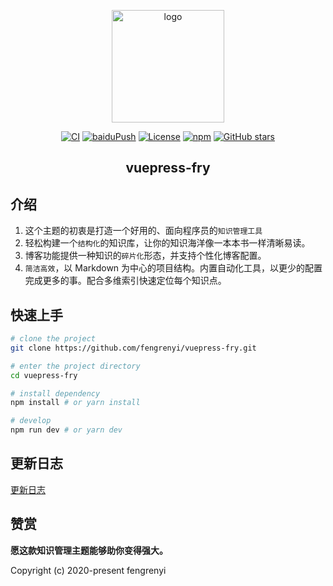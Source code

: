 <p align="center"><a href="http://www.fry123.club/" target="_blank" rel="noopener noreferrer"><img width="180" src="https://cdn.jsdelivr.net/gh/fengrenyi/image_store/blog/20200409124835.png" alt="logo"></a></p>

<p align="center">
  <a href="https://github.com/fengrenyi/vuepress-theme-vdoing/actions?query=workflow%3ACI"><img src="https://github.com/fengrenyi/vuepress-theme-vdoing/workflows/CI/badge.svg" alt="CI"></a>
  <a href="https://github.com/fengrenyi/vuepress-theme-vdoing/actions?query=workflow%3AbaiduPush"><img src="https://github.com/fengrenyi/vuepress-theme-vdoing/workflows/baiduPush/badge.svg" alt="baiduPush"></a>
  <a href="https://github.com/fengrenyi/vuepress-theme-vdoing/blob/master/LICENSE"><img src="https://img.shields.io/github/license/fengrenyi/vuepress-theme-vdoing
" alt="License"></a>
  <a href="https://www.npmjs.com/package/vuepress-theme-vdoing"><img alt="npm" src="https://img.shields.io/npm/v/vuepress-theme-vdoing"></a>
  <a href="https://github.com/fengrenyi/vuepress-theme-vdoing/stargazers"><img src="https://img.shields.io/github/stars/fengrenyi/vuepress-theme-vdoing?logo=ReverbNation&logoColor=rgba(255,255,255,.6)" alt="GitHub stars"></a>

  

</p>

<h2 align="center">vuepress-fry</h2>



<!-- [使用文档](https://fengrenyi.github.io/vuepress-theme-vdoing-doc/) | [Evan's blog](https://fengrenyi.com/)  -->

## 介绍
1. 这个主题的初衷是打造一个好用的、面向程序员的`知识管理工具`
2. 轻松构建一个`结构化`的知识库，让你的知识海洋像一本本书一样清晰易读。
3. 博客功能提供一种知识的`碎片化`形态，并支持个性化博客配置。
4. `简洁高效`，以 Markdown 为中心的项目结构。内置自动化工具，以更少的配置完成更多的事。配合多维索引快速定位每个知识点。

<!-- ## 上新推荐 🎉
* `v1.1.0`版本发布啦~，从这个版本开始主题新增了两个`超好用`、`高颜值`的Markdown容器，快去 [体验](https://fengrenyi.github.io/vuepress-theme-vdoing-doc/pages/d0d7eb) 吧~ (2020.05.29) -->

<!-- ## 这个主题可以做什么？
* 案例1：[知识库兼博客站](https://fengrenyi.com/)
* 案例2：[仅博客站](https://fengrenyi.github.io/vdoing-demo-blog/)
* 案例3：[仅知识库](https://fengrenyi.github.io/vdoing-demo-repository/)
* 案例4：[文档站](https://fengrenyi.github.io/vuepress-theme-vdoing-doc/) -->


## 快速上手

```bash
# clone the project
git clone https://github.com/fengrenyi/vuepress-fry.git

# enter the project directory
cd vuepress-fry

# install dependency
npm install # or yarn install

# develop
npm run dev # or yarn dev
```
## 更新日志
[更新日志](https://github.com/fengrenyi/vuepress-fry/releases)

## 赞赏
**愿这款知识管理主题能够助你变得强大。**
<!-- 你任何形式的支持都是对我的肯定，我会坚持初心把这个项目做得更好。当然，能获得赞赏将会使我更有动力去做好这个项目😀~~
如果你觉得这个项目对你有帮助，可以给作者打赏一杯咖啡☕ ，前往 [赞赏](https://fengrenyi.github.io/vuepress-theme-vdoing-doc/pages/1b12ed/) 。

## 致谢
感谢为这个项目贡献过代码的朋友们 → [PR](https://github.com/fengrenyi/vuepress-theme-vdoing/pulls?q=is%3Apr+is%3Aclosed) -->

<!-- ## 许可证
[MIT](https://github.com/fengrenyi/vuepress-theme-vdoing/blob/master/LICENSE) -->

Copyright (c) 2020-present fengrenyi
